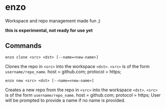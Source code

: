 # enzo

Workspace and repo management made fun ;)

**this is experimental, not ready for use yet**

## Commands

```
enzo clone <src> <dst> [--name=<new-name>]
```
Clones the repo in `<src>` into the workspace `<dst>`. `<src>` is of the form `username/repo_name`. host = github.com; protocol = https;

```
enzo new <src> <dst> [--name=<new-name>]
```
Creates a new repo from the repo in `<src>` into the workspace `<dst>`. `<src>` is of the form `username/repo_name`. host = github.com; protocol = https;
User will be prompted to provide a name if no name is provided.


